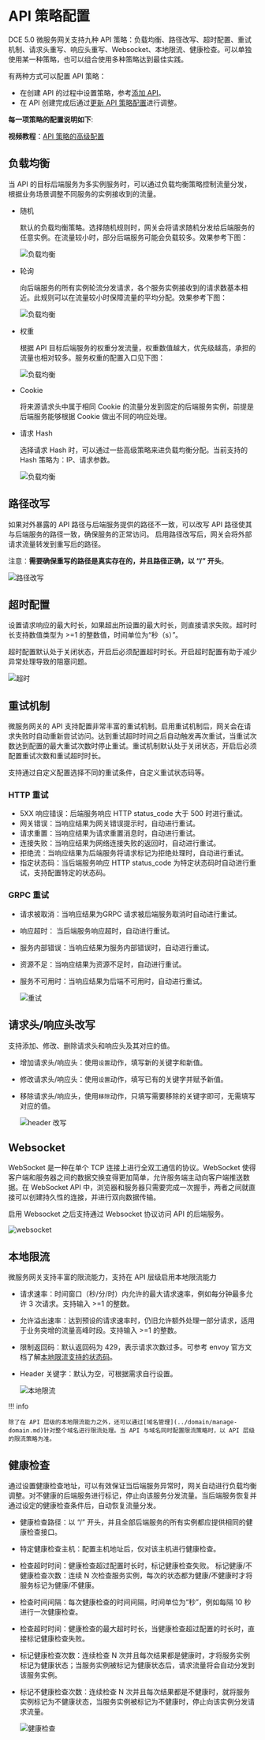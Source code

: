 # API 策略配置

DCE 5.0 微服务网关支持九种 API 策略：负载均衡、路径改写、超时配置、重试机制、请求头重写、响应头重写、Websocket、本地限流、健康检查。可以单独使用某一种策略，也可以组合使用多种策略达到最佳实践。<!--有关 API 策略的组合配置，参考[API 策略配置最佳实践]()-->

有两种方式可以配置 API 策略：

- 在创建 API 的过程中设置策略，参考[添加 API](manage-api.md#api_1)。
- 在 API 创建完成后通过[更新 API 策略配置](manage-api.md#api_2)进行调整。

**每一项策略的配置说明如下**:

**视频教程**：[API 策略的高级配置](../../../videos/skoala.md#api-策略的高级配置1)

## 负载均衡

当 API 的目标后端服务为多实例服务时，可以通过负载均衡策略控制流量分发，根据业务场景调整不同服务的实例接收到的流量。

- 随机
  
    默认的负载均衡策略。选择随机规则时，网关会将请求随机分发给后端服务的任意实例。在流量较小时，部分后端服务可能会负载较多。效果参考下图：

    ![负载均衡](imgs/lb-random.png)

- 轮询
  
    向后端服务的所有实例轮流分发请求，各个服务实例接收到的请求数基本相近。此规则可以在流量较小时保障流量的平均分配。效果参考下图：

    ![负载均衡](imgs/lb-rc.png)

- 权重
  
    根据 API 目标后端服务的权重分发流量，权重数值越大，优先级越高，承担的流量也相对较多。服务权重的配置入口见下图：

    ![负载均衡](imgs/lb-weight.png)

- Cookie
  
    将来源请求头中属于相同 Cookie 的流量分发到固定的后端服务实例，前提是后端服务能够根据 Cookie 做出不同的响应处理。

- 请求 Hash
  
    选择请求 Hash 时，可以通过一些高级策略来进负载均衡分配。当前支持的 Hash 策略为：IP、请求参数。

    ![负载均衡](imgs/lb.png)

## 路径改写

如果对外暴露的 API 路径与后端服务提供的路径不一致，可以改写 API 路径使其与后端服务的路径一致，确保服务的正常访问。
启用路径改写后，网关会将外部请求流量转发到重写后的路径。

注意：**需要确保重写的路径是真实存在的，并且路径正确，以 “/” 开头**。

![路径改写](imgs/rewrite.png)

## 超时配置

设置请求响应的最大时长，如果超出所设置的最大时长，则直接请求失败。超时时长支持数值类型为 >=1 的整数值，时间单位为“秒（s）”。

超时配置默认处于关闭状态，开启后必须配置超时时长。开启超时配置有助于减少异常处理导致的阻塞问题。

![超时](imgs/timeout.png)

## 重试机制

微服务网关的 API 支持配置非常丰富的重试机制。启用重试机制后，网关会在请求失败时自动重新尝试访问。达到重试超时时间之后自动触发再次重试，当重试次数达到配置的最大重试次数时停止重试。重试机制默认处于关闭状态，开启后必须配置重试次数和重试超时时长。

支持通过自定义配置选择不同的重试条件，自定义重试状态码等。

### HTTP 重试

- 5XX 响应错误：后端服务响应 HTTP status_code 大于 500 时进行重试。
- 网关错误：当响应结果为网关错误提示时，自动进行重试。
- 请求重置：当响应结果为请求重置消息时，自动进行重试。
- 连接失败：当响应结果为网络连接失败的返回时，自动进行重试。
- 拒绝流：当响应结果为后端服务将请求标记为拒绝处理时，自动进行重试。
- 指定状态码：当后端服务响应 HTTP status_code 为特定状态码时自动进行重试，支持配置特定的状态码。

### GRPC 重试

- 请求被取消：当响应结果为GRPC 请求被后端服务取消时自动进行重试。
- 响应超时： 当后端服务响应超时，自动进行重试。
- 服务内部错误：当响应结果为服务内部错误时，自动进行重试。
- 资源不足：当响应结果为资源不足时，自动进行重试。
- 服务不可用时：当响应结果为后端不可用时，自动进行重试。

    ![重试](imgs/retry.png)

## 请求头/响应头改写

支持添加、修改、删除请求头和响应头及其对应的值。
  
- 增加请求头/响应头：使用`设置`动作，填写新的关键字和新值。
- 修改请求头/响应头：使用`设置`动作，填写已有的关键字并赋予新值。
- 移除请求头/响应头，使用`移除`动作，只填写需要移除的关键字即可，无需填写对应的值。

    ![header 改写](imgs/header-rewrite.png)

## Websocket

WebSocket 是一种在单个 TCP 连接上进行全双工通信的协议。WebSocket 使得客户端和服务器之间的数据交换变得更加简单，允许服务端主动向客户端推送数据。在 WebSocket API 中，浏览器和服务器只需要完成一次握手，两者之间就直接可以创建持久性的连接，并进行双向数据传输。

启用 Websocket 之后支持通过 Websocket 协议访问 API 的后端服务。

![websocket](imgs/websocket.png)

## 本地限流

微服务网关支持丰富的限流能力，支持在 API 层级启用本地限流能力

- 请求速率：时间窗口（秒/分/时）内允许的最大请求速率，例如每分钟最多允许 3 次请求。支持输入 >=1 的整数。
- 允许溢出速率：达到预设的请求速率时，仍旧允许额外处理一部分请求，适用于业务突增的流量高峰时段。支持输入 >=1 的整数。
- 限制返回码：默认返回码为 429，表示请求次数过多。可参考 envoy 官方文档了解[本地限流支持的状态码](https://github.com/envoyproxy/envoy/blob/v1.23.1/api/envoy/type/v3/http_status.proto#L137)。
- Header 关键字：默认为空，可根据需求自行设置。

    ![本地限流](imgs/ratelimit.png)

!!! info

    除了在 API 层级的本地限流能力之外，还可以通过[域名管理](../domain/manage-domain.md)针对整个域名进行限流处理。当 API 与域名同时配置限流策略时，以 API 层级的限流策略为准。

## 健康检查

通过设置健康检查地址，可以有效保证当后端服务异常时，网关自动进行负载均衡调整。对不健康的后端服务进行标记，停止向该服务分发流量。当后端服务恢复并通过设定的健康检查条件后，自动恢复流量分发。

- 健康检查路径：以 “/” 开头，并且全部后端服务的所有实例都应提供相同的健康检查接口。
- 特定健康检查主机：配置主机地址后，仅对该主机进行健康检查。
- 检查超时时间：健康检查超过配置时长时，标记健康检查失败。
标记健康/不健康检查次数：连续 N 次检查服务实例，每次的状态都为健康/不健康时才将服务标记为健康/不健康。
- 检查时间间隔：每次健康检查的时间间隔，时间单位为“秒”，例如每隔 10 秒进行一次健康检查。
- 检查超时时间：健康检查的最大超时时长，当健康检查超过配置的时长时，直接标记健康检查失败。
- 标记健康检查次数：连续检查 N 次并且每次结果都是健康时，才将服务实例标记为健康状态；当服务实例被标记为健康状态后，请求流量将会自动分发到该服务实例。
- 标记不健康检查次数：连续检查 N 次并且每次结果都是不健康时，就将服务实例标记为不健康状态，当服务实例被标记为不健康时，停止向该实例分发请求流量。

    ![健康检查](imgs/healthcheck.png)